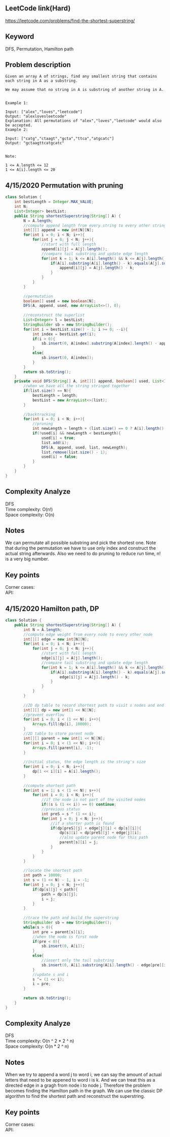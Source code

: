 ## LeetCode link(Hard)
https://leetcode.com/problems/find-the-shortest-superstring/

## Keyword
DFS, Permutation, Hamilton path

## Problem description
```
Given an array A of strings, find any smallest string that contains each string in A as a substring.

We may assume that no string in A is substring of another string in A.

 
Example 1:

Input: ["alex","loves","leetcode"]
Output: "alexlovesleetcode"
Explanation: All permutations of "alex","loves","leetcode" would also be accepted.
Example 2:

Input: ["catg","ctaagt","gcta","ttca","atgcatc"]
Output: "gctaagttcatgcatc"
 

Note:

1 <= A.length <= 12
1 <= A[i].length <= 20
```

## 4/15/2020 Permutation with pruning

```java
class Solution {
    int bestLength = Integer.MAX_VALUE;
    int N;
    List<Integer> bestList;
    public String shortestSuperstring(String[] A) {
        N = A.length;
        //compute append length from every string to every other string
        int[][] append = new int[N][N];
        for(int i = 0; i < N; i++){
            for(int j = 0; j < N; j++){
                //start with full length
                append[i][j] = A[j].length();
                //compare tail substring and update edge length
                for(int k = 1; k <= A[i].length() && k <= A[j].length(); k++){
                    if(A[i].substring(A[i].length() - k).equals(A[j].substring(0, k))){
                        append[i][j] = A[j].length() - k;
                    }
                }
            }
        }
        
        //permutation
        boolean[] used = new boolean[N];
        DFS(A, append, used, new ArrayList<>(), 0);
        
        //reconstruct the superlist
        List<Integer> l = bestList;
        StringBuilder sb = new StringBuilder();
        for(int i = bestList.size() - 1; i >= 0; --i){
            int index = bestList.get(i);
            if(i > 0){
                sb.insert(0, A[index].substring(A[index].length() - append[bestList.get(i - 1)][index]));
            }
            else{
                sb.insert(0, A[index]);
            }
        }
        return sb.toString();
    }
    private void DFS(String[] A, int[][] append, boolean[] used, List<Integer> list, int length){
        //when we have all the string stringed together
        if(list.size() == N){
            bestLength = length;
            bestList = new ArrayList<>(list);
        }
        
        //backtracking
        for(int i = 0; i < N; i++){
            //pruning
            int newLength = length + (list.size() == 0 ? A[i].length() : append[list.get(list.size() - 1)][i]);
            if(!used[i] && newLength < bestLength){
                used[i] = true;
                list.add(i);
                DFS(A, append, used, list, newLength);
                list.remove(list.size() - 1);
                used[i] = false;
            }
        }
    }
}
```

## Complexity Analyze
DFS\
Time complexity: O(n!)\
Space complexity: O(n)

## Notes
We can permutate all possible substring and pick the shortest one. Note that during the permutation we have to use only index and construct the actual string afterwards. Also we need to do pruning to reduce run time, n! is a very big number.

## Key points
Corner cases: \
API:


## 4/15/2020 Hamilton path, DP

```java
class Solution {
    public String shortestSuperstring(String[] A) {
        int N = A.length;
        //compute edge weight from every node to every other node
        int[][] edge = new int[N][N];
        for(int i = 0; i < N; i++){
            for(int j = 0; j < N; j++){
                //start with full length
                edge[i][j] = A[j].length();
                //compare tail substring and update edge length
                for(int k = 1; k <= A[i].length() && k <= A[j].length(); k++){
                    if(A[i].substring(A[i].length() - k).equals(A[j].substring(0, k))){
                        edge[i][j] = A[j].length() - k;
                    }
                }
            }
        }
        
        //2D dp table to record shortest path to visit s nodes and end with node i
        int[][] dp = new int[1 << N][N];
        //prevent overflow
        for(int i = 0; i < (1 << N); i++){
            Arrays.fill(dp[i], 10000);
        }
        //2D table to store parent node
        int[][] parent = new int[1 << N][N];
        for(int i = 0; i < (1 << N); i++){
            Arrays.fill(parent[i], -1);
        }
        
        //initial status, the edge length is the string's size
        for(int i = 0; i < N; i++){
            dp[1 << i][i] = A[i].length();
        }
        
        //compute shortest path
        for(int s = 1; s < (1 << N); s++){
            for(int i = 0; i < N; i++){
                //if the node is not part of the visited nodes
                if((s & (1 << i)) == 0) continue;
                //previous status
                int preS = s ^ (1 << i);
                for(int j = 0; j < N; j++){
                    //if a shorter path is found
                    if(dp[preS][j] + edge[j][i] < dp[s][i]){
                        dp[s][i] = dp[preS][j] + edge[j][i];
                        //also update parent node for this path
                        parent[s][i] = j;
                    }
                }
            }
        }
        
        //locate the shortest path
        int path = 10000;
        int s = (1 << N) - 1, i = -1;
        for(int j = 0; j < N; j++){
            if(dp[s][j] < path){
                path = dp[s][j];
                i = j;
            }
        }
        
        //trace the path and build the superstring
        StringBuilder sb = new StringBuilder();
        while(s > 0){
            int pre = parent[s][i];
            //when the node is first node
            if(pre < 0){
                sb.insert(0, A[i]);
            }
            else{
                //insert only the tail substring
                sb.insert(0, A[i].substring(A[i].length() - edge[pre][i]));
            }
            //update s and i
            s ^= (1 << i);
            i = pre;
        }
        
        return sb.toString();
    }
}
```

## Complexity Analyze
DFS\
Time complexity: O(n ^ 2 * 2 ^ n)\
Space complexity: O(n * 2 ^ n)

## Notes
When we try to append a word j to word i, we can say the amount of actual letters that need to be appened to word i is k. And we can treat this as a directed edge in a gragh from node i to node j. Therefore the problem becomes finding the Hamilton path in the graph. We can use the classic DP algorithm to find the shortest path and reconstruct the superstring.

## Key points
Corner cases: \
API:
